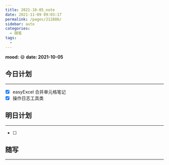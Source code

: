 ```yaml
---
title: 2021-10-05_note
date: 2021-11-09 09:03:17
permalink: /pages/212886/
sidebar: auto
categories:
  - 随笔
tags:
  - 
---
```

**mood:** :smile:  																		**date: 2021-10-05**  

## 今日计划  
------
- [x]  easyExcel 合并单元格笔记
- [x] 操作日志工具类
## 明日计划  
------
- [ ]  
## 随写 
------
